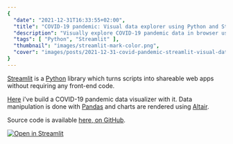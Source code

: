```yaml
---
{
  "date": "2021-12-31T16:33:55+02:00",
  "title": "COVID-19 pandemic: Visual data explorer using Python and Streamlit",
  "description": "Visually explore COVID-19 pandemic data in browser using Python, Pandas, Altair and Streamlit",
  "tags": [ "Python", "Streamlit" ],
  "thumbnail": "images/streamlit-mark-color.png",
  "cover": "images/posts/2021-12-31-covid-pandemic-streamlit-visual-data-explorer/cover.png"
}
---
```


[Streamlit](https://streamlit.io) is a [Python](https://www.python.org) library which turns scripts into shareable web apps without requiring any front-end code.

[Here](https://share.streamlit.io/padurean/covid-pandemic-streamlit) i've build a COVID-19 pandemic data visualizer with it. Data manipulation is done with [Pandas](https://pandas.pydata.org) and charts are rendered using [Altair](https://altair-viz.github.io).

Source code is available [here, on GitHub](https://github.com/padurean/covid-pandemic-streamlit).

[![Open in Streamlit](https://static.streamlit.io/badges/streamlit_badge_black_white.svg)](https://share.streamlit.io/padurean/covid-pandemic-streamlit)
